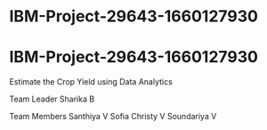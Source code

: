 # IBM-Project-29643-1660127930
# IBM-Project-29643-1660127930
Estimate the Crop Yield using Data Analytics

Team Leader
Sharika B

Team Members
Santhiya V
Sofia Christy V
Soundariya V

